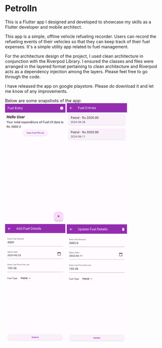 # PetrolIn
This is a Flutter app I designed and developed to showcase my skills as a Flutter developer and mobile architect.

This app is a simple, offline vehicle refueling recorder. Users can record the refueling events of their vehicles so that they can keep track of their fuel expenses. It's a simple utility app related to fuel management.

For the architecture design of the project, I used clean architecture in conjunction with the Riverpod Library. I ensured the classes and files were arranged in the layered format pertaining to clean architecture and Riverpod acts as a dependency injection among the layers. Please feel free to go through the code.

I have released the app on google playstore. Please do download it and let me know of any improvements.

Below are some snapshots of the app:<br>
<img src="https://github.com/sush562/petrolin/blob/main/images/1-Home.png" width="200">
<img src="https://github.com/sush562/petrolin/blob/main/images/2-List.png" width="200">
<img src="https://github.com/sush562/petrolin/blob/main/images/3-Add.png" width="200">
<img src="https://github.com/sush562/petrolin/blob/main/images/4-Update.png" width="200">

